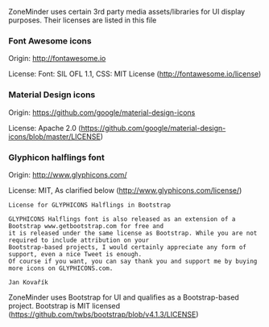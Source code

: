
ZoneMinder uses certain 3rd party media assets/libraries for UI display purposes. Their licenses are listed in this file

### Font Awesome icons

Origin: http://fontawesome.io

License: Font: SIL OFL 1.1, CSS: MIT License (http://fontawesome.io/license)

### Material Design icons 

Origin: https://github.com/google/material-design-icons

License: Apache 2.0 (https://github.com/google/material-design-icons/blob/master/LICENSE)

### Glyphicon halflings font

Origin: http://www.glyphicons.com/

License: MIT, As clarified below (http://www.glyphicons.com/license/)

```
License for GLYPHICONS Halflings in Bootstrap

GLYPHICONS Halflings font is also released as an extension of a Bootstrap www.getbootstrap.com for free and 
it is released under the same license as Bootstrap. While you are not required to include attribution on your 
Bootstrap-based projects, I would certainly appreciate any form of support, even a nice Tweet is enough. 
Of course if you want, you can say thank you and support me by buying more icons on GLYPHICONS.com.

Jan Kovařík
```

ZoneMinder uses Bootstrap for UI and qualifies as a Bootstrap-based project.
Bootstrap is MIT licensed (https://github.com/twbs/bootstrap/blob/v4.1.3/LICENSE)



